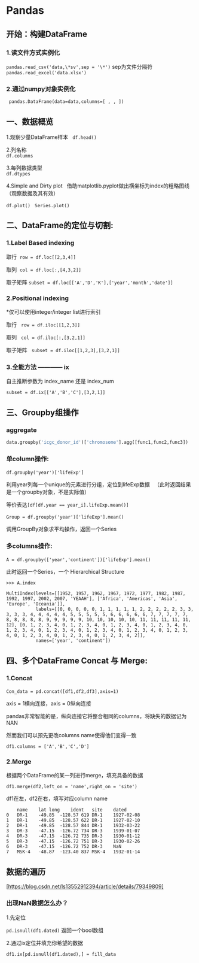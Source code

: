 # Pandas
## 开始：构建DataFrame  
### 1.读文件方式实例化 
```pandas.read_csv('data,\*sv',sep = '\*')```  sep为文件分隔符   
```pandas.read_excel('data.xlsx')```  

### 2.通过numpy对象实例化  
``` pandas.DataFrame(data=data,columns=[ , , ])```  


## 一、数据概览
1.观察少量DataFrame样本  
```df.head()```  

2.列名称  
```df.columns```    

3.每列数据类型  
```df.dtypes ```  

4.Simple and Dirty plot  
借助matplotlib.pyplot做出横坐标为index的粗略图线（观察数据及其有效）  

```df.plot()```  
```Series.plot()```  

## 二、DataFrame的定位与切割:  

### 1.Label Based indexing  
取行  ```row = df.loc[[2,3,4]]```  

取列  ```col = df.loc[:,[4,3,2]]```  

取子矩阵  ```subset = df.loc[['A','D','K'],['year','month','date']]```   

### 2.Positional indexing  
*仅可以使用integer/integer list进行索引  

取行  
```row = df.iloc[[1,2,3]]```  

取列  
```col = df.iloc[:,[3,2,1]]```  

取子矩阵  
```subset = df.iloc[[1,2,3],[3,2,1]]```   

### 3.全能方法 ———— ix  

自主推断参数为 index_name 还是 index_num   

```subset = df.ix[['A','B','C'],[3,2,1]]```  

## 三、Groupby组操作  

### aggregate
```python
data.groupby('icgc_donor_id')['chromosome'].agg([func1,func2,func3])
```

### 单column操作:  

```df.groupby('year')['lifeExp']```  

利用year列每一个unique的元素进行分组，定位到lifeExp数据  
（此时返回结果是一个groupby对象，不是实际值）   

等价表达```[df[df.year == year_i].lifeExp.mean()]```  


```Group = df.groupby('year')['lifeExp'].mean()```  

调用GroupBy对象求平均操作，返回一个Series  

### 多columns操作:  

```A = df.groupby(['year','continent'])['lifeExp'].mean()```   

此时返回一个Series，一个 Hierarchical Structure  

```>>> A.index```
```
MultiIndex(levels=[[1952, 1957, 1962, 1967, 1972, 1977, 1982, 1987, 1992, 1997, 2002, 2007, 'YEAAH'], ['Africa', 'Americas', 'Asia', 'Europe', 'Oceania']],
           labels=[[0, 0, 0, 0, 0, 1, 1, 1, 1, 1, 2, 2, 2, 2, 2, 3, 3, 3, 3, 3, 4, 4, 4, 4, 4, 5, 5, 5, 5, 5, 6, 6, 6, 6, 6, 7, 7, 7, 7, 7, 8, 8, 8, 8, 8, 9, 9, 9, 9, 9, 10, 10, 10, 10, 10, 11, 11, 11, 11, 11, 12], [0, 1, 2, 3, 4, 0, 1, 2, 3, 4, 0, 1, 2, 3, 4, 0, 1, 2, 3, 4, 0, 1, 2, 3, 4, 0, 1, 2, 3, 4, 0, 1, 2, 3, 4, 0, 1, 2, 3, 4, 0, 1, 2, 3, 4, 0, 1, 2, 3, 4, 0, 1, 2, 3, 4, 0, 1, 2, 3, 4, 2]],
           names=['year', 'continent'])
```  

## 四、多个DataFrame Concat 与 Merge:   

### 1.Concat    

```Con_data = pd.concat([df1,df2,df3],axis=1)```   

axis = 1横向连接，axis = 0纵向连接  

pandas非常智能的是，纵向连接它将整合相同的columns，将缺失的数据记为NAN  

然而我们可以预先更改columns name使得他们变得一致  

```df1.columns = ['A','B','C','D']```  

### 2.Merge  

根据两个DataFrame的某一列进行merge，填充具备的数据  

```df1.merge(df2,left_on = 'name',right_on = 'site') ```  

df1在左，df2在右，填写对应column name  

```
	name	lat	long	ident	site	dated
0	DR-1	-49.85	-128.57	619	DR-1	1927-02-08
1	DR-1	-49.85	-128.57	622	DR-1	1927-02-10
2	DR-1	-49.85	-128.57	844	DR-1	1932-03-22
3	DR-3	-47.15	-126.72	734	DR-3	1939-01-07
4	DR-3	-47.15	-126.72	735	DR-3	1930-01-12
5	DR-3	-47.15	-126.72	751	DR-3	1930-02-26
6	DR-3	-47.15	-126.72	752	DR-3	NaN
7	MSK-4	-48.87	-123.40	837	MSK-4	1932-01-14
```  
## 数据的遍历
[https://blog.csdn.net/ls13552912394/article/details/79349809]
### 出现NaN数据怎么办？  

1.先定位  

```pd.isnull(df1.dated)```  返回一个bool数组  

2.通过ix定位并填充你希望的数据  

```df1.ix[pd.isnull(df1.dated),] = fill_data```







